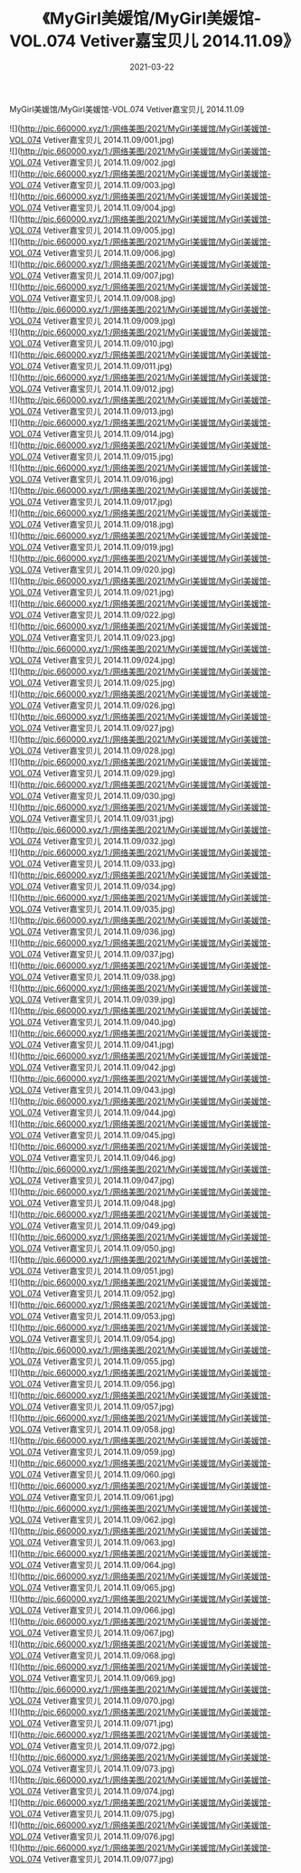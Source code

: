 ﻿---
layout: post
title:  《MyGirl美媛馆/MyGirl美媛馆-VOL.074 Vetiver嘉宝贝儿 2014.11.09》
date:   2021-03-22
img: http://pic.660000.xyz/1:/网络美图/2021/MyGirl美媛馆/MyGirl美媛馆-VOL.074 Vetiver嘉宝贝儿 2014.11.09/000.jpg
categories: [美女, 清纯, 唯美]
---

MyGirl美媛馆/MyGirl美媛馆-VOL.074 Vetiver嘉宝贝儿 2014.11.09

 ![](http://pic.660000.xyz/1:/网络美图/2021/MyGirl美媛馆/MyGirl美媛馆-VOL.074 Vetiver嘉宝贝儿 2014.11.09/001.jpg) <br>![](http://pic.660000.xyz/1:/网络美图/2021/MyGirl美媛馆/MyGirl美媛馆-VOL.074 Vetiver嘉宝贝儿 2014.11.09/002.jpg) <br>![](http://pic.660000.xyz/1:/网络美图/2021/MyGirl美媛馆/MyGirl美媛馆-VOL.074 Vetiver嘉宝贝儿 2014.11.09/003.jpg) <br>![](http://pic.660000.xyz/1:/网络美图/2021/MyGirl美媛馆/MyGirl美媛馆-VOL.074 Vetiver嘉宝贝儿 2014.11.09/004.jpg) <br>![](http://pic.660000.xyz/1:/网络美图/2021/MyGirl美媛馆/MyGirl美媛馆-VOL.074 Vetiver嘉宝贝儿 2014.11.09/005.jpg) <br>![](http://pic.660000.xyz/1:/网络美图/2021/MyGirl美媛馆/MyGirl美媛馆-VOL.074 Vetiver嘉宝贝儿 2014.11.09/006.jpg) <br>![](http://pic.660000.xyz/1:/网络美图/2021/MyGirl美媛馆/MyGirl美媛馆-VOL.074 Vetiver嘉宝贝儿 2014.11.09/007.jpg) <br>![](http://pic.660000.xyz/1:/网络美图/2021/MyGirl美媛馆/MyGirl美媛馆-VOL.074 Vetiver嘉宝贝儿 2014.11.09/008.jpg) <br>![](http://pic.660000.xyz/1:/网络美图/2021/MyGirl美媛馆/MyGirl美媛馆-VOL.074 Vetiver嘉宝贝儿 2014.11.09/009.jpg) <br>![](http://pic.660000.xyz/1:/网络美图/2021/MyGirl美媛馆/MyGirl美媛馆-VOL.074 Vetiver嘉宝贝儿 2014.11.09/010.jpg) <br>![](http://pic.660000.xyz/1:/网络美图/2021/MyGirl美媛馆/MyGirl美媛馆-VOL.074 Vetiver嘉宝贝儿 2014.11.09/011.jpg) <br>![](http://pic.660000.xyz/1:/网络美图/2021/MyGirl美媛馆/MyGirl美媛馆-VOL.074 Vetiver嘉宝贝儿 2014.11.09/012.jpg) <br>![](http://pic.660000.xyz/1:/网络美图/2021/MyGirl美媛馆/MyGirl美媛馆-VOL.074 Vetiver嘉宝贝儿 2014.11.09/013.jpg) <br>![](http://pic.660000.xyz/1:/网络美图/2021/MyGirl美媛馆/MyGirl美媛馆-VOL.074 Vetiver嘉宝贝儿 2014.11.09/014.jpg) <br>![](http://pic.660000.xyz/1:/网络美图/2021/MyGirl美媛馆/MyGirl美媛馆-VOL.074 Vetiver嘉宝贝儿 2014.11.09/015.jpg) <br>![](http://pic.660000.xyz/1:/网络美图/2021/MyGirl美媛馆/MyGirl美媛馆-VOL.074 Vetiver嘉宝贝儿 2014.11.09/016.jpg) <br>![](http://pic.660000.xyz/1:/网络美图/2021/MyGirl美媛馆/MyGirl美媛馆-VOL.074 Vetiver嘉宝贝儿 2014.11.09/017.jpg) <br>![](http://pic.660000.xyz/1:/网络美图/2021/MyGirl美媛馆/MyGirl美媛馆-VOL.074 Vetiver嘉宝贝儿 2014.11.09/018.jpg) <br>![](http://pic.660000.xyz/1:/网络美图/2021/MyGirl美媛馆/MyGirl美媛馆-VOL.074 Vetiver嘉宝贝儿 2014.11.09/019.jpg) <br>![](http://pic.660000.xyz/1:/网络美图/2021/MyGirl美媛馆/MyGirl美媛馆-VOL.074 Vetiver嘉宝贝儿 2014.11.09/020.jpg) <br>![](http://pic.660000.xyz/1:/网络美图/2021/MyGirl美媛馆/MyGirl美媛馆-VOL.074 Vetiver嘉宝贝儿 2014.11.09/021.jpg) <br>![](http://pic.660000.xyz/1:/网络美图/2021/MyGirl美媛馆/MyGirl美媛馆-VOL.074 Vetiver嘉宝贝儿 2014.11.09/022.jpg) <br>![](http://pic.660000.xyz/1:/网络美图/2021/MyGirl美媛馆/MyGirl美媛馆-VOL.074 Vetiver嘉宝贝儿 2014.11.09/023.jpg) <br>![](http://pic.660000.xyz/1:/网络美图/2021/MyGirl美媛馆/MyGirl美媛馆-VOL.074 Vetiver嘉宝贝儿 2014.11.09/024.jpg) <br>![](http://pic.660000.xyz/1:/网络美图/2021/MyGirl美媛馆/MyGirl美媛馆-VOL.074 Vetiver嘉宝贝儿 2014.11.09/025.jpg) <br>![](http://pic.660000.xyz/1:/网络美图/2021/MyGirl美媛馆/MyGirl美媛馆-VOL.074 Vetiver嘉宝贝儿 2014.11.09/026.jpg) <br>![](http://pic.660000.xyz/1:/网络美图/2021/MyGirl美媛馆/MyGirl美媛馆-VOL.074 Vetiver嘉宝贝儿 2014.11.09/027.jpg) <br>![](http://pic.660000.xyz/1:/网络美图/2021/MyGirl美媛馆/MyGirl美媛馆-VOL.074 Vetiver嘉宝贝儿 2014.11.09/028.jpg) <br>![](http://pic.660000.xyz/1:/网络美图/2021/MyGirl美媛馆/MyGirl美媛馆-VOL.074 Vetiver嘉宝贝儿 2014.11.09/029.jpg) <br>![](http://pic.660000.xyz/1:/网络美图/2021/MyGirl美媛馆/MyGirl美媛馆-VOL.074 Vetiver嘉宝贝儿 2014.11.09/030.jpg) <br>![](http://pic.660000.xyz/1:/网络美图/2021/MyGirl美媛馆/MyGirl美媛馆-VOL.074 Vetiver嘉宝贝儿 2014.11.09/031.jpg) <br>![](http://pic.660000.xyz/1:/网络美图/2021/MyGirl美媛馆/MyGirl美媛馆-VOL.074 Vetiver嘉宝贝儿 2014.11.09/032.jpg) <br>![](http://pic.660000.xyz/1:/网络美图/2021/MyGirl美媛馆/MyGirl美媛馆-VOL.074 Vetiver嘉宝贝儿 2014.11.09/033.jpg) <br>![](http://pic.660000.xyz/1:/网络美图/2021/MyGirl美媛馆/MyGirl美媛馆-VOL.074 Vetiver嘉宝贝儿 2014.11.09/034.jpg) <br>![](http://pic.660000.xyz/1:/网络美图/2021/MyGirl美媛馆/MyGirl美媛馆-VOL.074 Vetiver嘉宝贝儿 2014.11.09/035.jpg) <br>![](http://pic.660000.xyz/1:/网络美图/2021/MyGirl美媛馆/MyGirl美媛馆-VOL.074 Vetiver嘉宝贝儿 2014.11.09/036.jpg) <br>![](http://pic.660000.xyz/1:/网络美图/2021/MyGirl美媛馆/MyGirl美媛馆-VOL.074 Vetiver嘉宝贝儿 2014.11.09/037.jpg) <br>![](http://pic.660000.xyz/1:/网络美图/2021/MyGirl美媛馆/MyGirl美媛馆-VOL.074 Vetiver嘉宝贝儿 2014.11.09/038.jpg) <br>![](http://pic.660000.xyz/1:/网络美图/2021/MyGirl美媛馆/MyGirl美媛馆-VOL.074 Vetiver嘉宝贝儿 2014.11.09/039.jpg) <br>![](http://pic.660000.xyz/1:/网络美图/2021/MyGirl美媛馆/MyGirl美媛馆-VOL.074 Vetiver嘉宝贝儿 2014.11.09/040.jpg) <br>![](http://pic.660000.xyz/1:/网络美图/2021/MyGirl美媛馆/MyGirl美媛馆-VOL.074 Vetiver嘉宝贝儿 2014.11.09/041.jpg) <br>![](http://pic.660000.xyz/1:/网络美图/2021/MyGirl美媛馆/MyGirl美媛馆-VOL.074 Vetiver嘉宝贝儿 2014.11.09/042.jpg) <br>![](http://pic.660000.xyz/1:/网络美图/2021/MyGirl美媛馆/MyGirl美媛馆-VOL.074 Vetiver嘉宝贝儿 2014.11.09/043.jpg) <br>![](http://pic.660000.xyz/1:/网络美图/2021/MyGirl美媛馆/MyGirl美媛馆-VOL.074 Vetiver嘉宝贝儿 2014.11.09/044.jpg) <br>![](http://pic.660000.xyz/1:/网络美图/2021/MyGirl美媛馆/MyGirl美媛馆-VOL.074 Vetiver嘉宝贝儿 2014.11.09/045.jpg) <br>![](http://pic.660000.xyz/1:/网络美图/2021/MyGirl美媛馆/MyGirl美媛馆-VOL.074 Vetiver嘉宝贝儿 2014.11.09/046.jpg) <br>![](http://pic.660000.xyz/1:/网络美图/2021/MyGirl美媛馆/MyGirl美媛馆-VOL.074 Vetiver嘉宝贝儿 2014.11.09/047.jpg) <br>![](http://pic.660000.xyz/1:/网络美图/2021/MyGirl美媛馆/MyGirl美媛馆-VOL.074 Vetiver嘉宝贝儿 2014.11.09/048.jpg) <br>![](http://pic.660000.xyz/1:/网络美图/2021/MyGirl美媛馆/MyGirl美媛馆-VOL.074 Vetiver嘉宝贝儿 2014.11.09/049.jpg) <br>![](http://pic.660000.xyz/1:/网络美图/2021/MyGirl美媛馆/MyGirl美媛馆-VOL.074 Vetiver嘉宝贝儿 2014.11.09/050.jpg) <br>![](http://pic.660000.xyz/1:/网络美图/2021/MyGirl美媛馆/MyGirl美媛馆-VOL.074 Vetiver嘉宝贝儿 2014.11.09/051.jpg) <br>![](http://pic.660000.xyz/1:/网络美图/2021/MyGirl美媛馆/MyGirl美媛馆-VOL.074 Vetiver嘉宝贝儿 2014.11.09/052.jpg) <br>![](http://pic.660000.xyz/1:/网络美图/2021/MyGirl美媛馆/MyGirl美媛馆-VOL.074 Vetiver嘉宝贝儿 2014.11.09/053.jpg) <br>![](http://pic.660000.xyz/1:/网络美图/2021/MyGirl美媛馆/MyGirl美媛馆-VOL.074 Vetiver嘉宝贝儿 2014.11.09/054.jpg) <br>![](http://pic.660000.xyz/1:/网络美图/2021/MyGirl美媛馆/MyGirl美媛馆-VOL.074 Vetiver嘉宝贝儿 2014.11.09/055.jpg) <br>![](http://pic.660000.xyz/1:/网络美图/2021/MyGirl美媛馆/MyGirl美媛馆-VOL.074 Vetiver嘉宝贝儿 2014.11.09/056.jpg) <br>![](http://pic.660000.xyz/1:/网络美图/2021/MyGirl美媛馆/MyGirl美媛馆-VOL.074 Vetiver嘉宝贝儿 2014.11.09/057.jpg) <br>![](http://pic.660000.xyz/1:/网络美图/2021/MyGirl美媛馆/MyGirl美媛馆-VOL.074 Vetiver嘉宝贝儿 2014.11.09/058.jpg) <br>![](http://pic.660000.xyz/1:/网络美图/2021/MyGirl美媛馆/MyGirl美媛馆-VOL.074 Vetiver嘉宝贝儿 2014.11.09/059.jpg) <br>![](http://pic.660000.xyz/1:/网络美图/2021/MyGirl美媛馆/MyGirl美媛馆-VOL.074 Vetiver嘉宝贝儿 2014.11.09/060.jpg) <br>![](http://pic.660000.xyz/1:/网络美图/2021/MyGirl美媛馆/MyGirl美媛馆-VOL.074 Vetiver嘉宝贝儿 2014.11.09/061.jpg) <br>![](http://pic.660000.xyz/1:/网络美图/2021/MyGirl美媛馆/MyGirl美媛馆-VOL.074 Vetiver嘉宝贝儿 2014.11.09/062.jpg) <br>![](http://pic.660000.xyz/1:/网络美图/2021/MyGirl美媛馆/MyGirl美媛馆-VOL.074 Vetiver嘉宝贝儿 2014.11.09/063.jpg) <br>![](http://pic.660000.xyz/1:/网络美图/2021/MyGirl美媛馆/MyGirl美媛馆-VOL.074 Vetiver嘉宝贝儿 2014.11.09/064.jpg) <br>![](http://pic.660000.xyz/1:/网络美图/2021/MyGirl美媛馆/MyGirl美媛馆-VOL.074 Vetiver嘉宝贝儿 2014.11.09/065.jpg) <br>![](http://pic.660000.xyz/1:/网络美图/2021/MyGirl美媛馆/MyGirl美媛馆-VOL.074 Vetiver嘉宝贝儿 2014.11.09/066.jpg) <br>![](http://pic.660000.xyz/1:/网络美图/2021/MyGirl美媛馆/MyGirl美媛馆-VOL.074 Vetiver嘉宝贝儿 2014.11.09/067.jpg) <br>![](http://pic.660000.xyz/1:/网络美图/2021/MyGirl美媛馆/MyGirl美媛馆-VOL.074 Vetiver嘉宝贝儿 2014.11.09/068.jpg) <br>![](http://pic.660000.xyz/1:/网络美图/2021/MyGirl美媛馆/MyGirl美媛馆-VOL.074 Vetiver嘉宝贝儿 2014.11.09/069.jpg) <br>![](http://pic.660000.xyz/1:/网络美图/2021/MyGirl美媛馆/MyGirl美媛馆-VOL.074 Vetiver嘉宝贝儿 2014.11.09/070.jpg) <br>![](http://pic.660000.xyz/1:/网络美图/2021/MyGirl美媛馆/MyGirl美媛馆-VOL.074 Vetiver嘉宝贝儿 2014.11.09/071.jpg) <br>![](http://pic.660000.xyz/1:/网络美图/2021/MyGirl美媛馆/MyGirl美媛馆-VOL.074 Vetiver嘉宝贝儿 2014.11.09/072.jpg) <br>![](http://pic.660000.xyz/1:/网络美图/2021/MyGirl美媛馆/MyGirl美媛馆-VOL.074 Vetiver嘉宝贝儿 2014.11.09/073.jpg) <br>![](http://pic.660000.xyz/1:/网络美图/2021/MyGirl美媛馆/MyGirl美媛馆-VOL.074 Vetiver嘉宝贝儿 2014.11.09/074.jpg) <br>![](http://pic.660000.xyz/1:/网络美图/2021/MyGirl美媛馆/MyGirl美媛馆-VOL.074 Vetiver嘉宝贝儿 2014.11.09/075.jpg) <br>![](http://pic.660000.xyz/1:/网络美图/2021/MyGirl美媛馆/MyGirl美媛馆-VOL.074 Vetiver嘉宝贝儿 2014.11.09/076.jpg) <br>![](http://pic.660000.xyz/1:/网络美图/2021/MyGirl美媛馆/MyGirl美媛馆-VOL.074 Vetiver嘉宝贝儿 2014.11.09/077.jpg) <br>